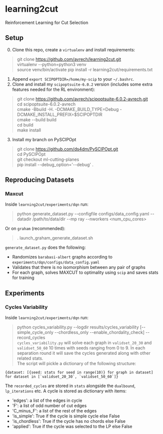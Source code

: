# learning2cut  
Reinforcement Learning for Cut Selection  

## Setup  
0. Clone this repo, create a `virtualenv` and install requirements:  
> git clone https://github.com/avrech/learning2cut.git  
> virtualenv --python=python3 venv  
> source venv/bin/activate
> pip install -r learning2cut/requirements.txt  

1. Append `export SCIPOPTDIR=/home/my-scip` to your `~/.bashrc`.  
2. Clone and install my `scipoptsuite-6.0.2` version (includes some extra features needed for the RL environment):  
> git clone https://github.com/avrech/scipoptsuite-6.0.2-avrech.git  
> cd scipoptsuite-6.0.2-avrech  
> cmake -Bbuild -H. -DCMAKE_BUILD_TYPE=Debug -DCMAKE_INSTALL_PREFIX=$SCIPOPTDIR  
> cmake --build build  
> cd build  
> make install  

3. Install my branch on PySCIPOpt  
> git clone https://github.com/ds4dm/PySCIPOpt.git  
> cd PySCIPOpt  
> git checkout ml-cutting-planes  
> pip install --debug_option='--debug' .  

## Reproducing Datasets  
### Maxcut  
Inside `learning2cut/experiments/dqn` run:  
> python generate_dataset.py --configfile configs/data_config.yaml --datadir /path/to/data/dir --mp ray --nworkers <num_cpu_cores>   

Or on `graham` (recommended):  

> . launch_graham_generate_dataset.sh  

`generate_dataset.py` does the following:  
- Randomizes `barabasi-albert` graphs according to `experiments/dqn/configs/data_config.yaml`
- Validates that there is no isomorphism between any pair of graphs
- For each graph, solves MAXCUT to optimality using `scip` and saves stats for training

## Experiments
### Cycles Variability
Inside `learning2cut/experiments/dqn` run:  
> python cycles_variability.py --logdir results/cycles_variability [--simple_cycle_only --chordless_only --enable_chordality_check] --record_cycles  
`cycles_variability.py` will solve each graph in `validset_20_30` and `validset_50_60` 10 times with seeds ranging from 0 to 9. In each separation round it will save the cycles generated along with other related stats.  
The script will pickle a dictionary of the following structure:  
```
{dataset: [{seed: stats for seed in range(10)} for graph in dataset] for dataset in [`validset_20_30`, `validset_50_60`]}  
```  
The `recorded_cycles` are stored in `stats` alongside the `dualbound`, `lp_iterations` etc. A cycle is stored as dictionary with items:
- 'edges': a list of the edges in cycle  
- 'F': a list of odd number of cut edges  
- 'C_minus_F': a list of the rest of the edges  
- 'is_simple': True if the cycle is simple cycle else False  
- 'is_chordless': True if the cycle has no chords else False  
- 'applied': True if the cycle was selected to the LP else False  
